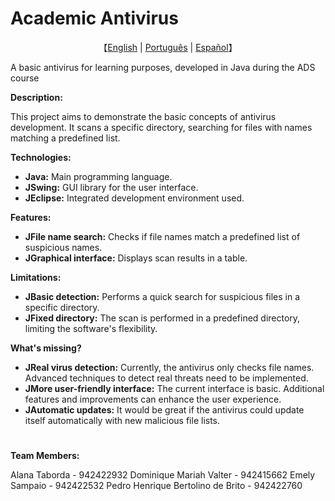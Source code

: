 # Academic Antivirus

<p align="center">
    【<a href="https://github.com/Sacm-is/Aplicativo-de-Ecoturismo/blob/main/README.English.md">English</a> | <a href="https://github.com/Sacm-is/Aplicativo-de-Ecoturismo/blob/main/README.md">Português</a> | <a href="https://github.com/Sacm-is/Aplicativo-de-Ecoturismo/blob/main/README.Spanish.md">Español</a>】
</p>

A basic antivirus for learning purposes, developed in Java during the ADS course

**Description:**

This project aims to demonstrate the basic concepts of antivirus development. It scans a specific directory, searching for files with names matching a predefined list.

**Technologies:**

* **Java:** Main programming language.
* **JSwing:** GUI library for the user interface.
* **JEclipse:** Integrated development environment used.

**Features:**
* **JFile name search:** Checks if file names match a predefined list of suspicious names.
* **JGraphical interface:** Displays scan results in a table.

**Limitations:**
* **JBasic detection:** Performs a quick search for suspicious files in a specific directory.
* **JFixed directory:** The scan is performed in a predefined directory, limiting the software's flexibility.
  
**What's missing?**

* **JReal virus detection:** Currently, the antivirus only checks file names. Advanced techniques to detect real threats need to be implemented.
* **JMore user-friendly interface:** The current interface is basic. Additional features and improvements can enhance the user experience.
* **JAutomatic updates:** It would be great if the antivirus could update itself automatically with new malicious file lists.
#
**Team Members:**

Alana Taborda - 942422932 Dominique Mariah Valter - 942415662 Emely Sampaio - 942422532 Pedro Henrique Bertolino de Brito - 942422760
